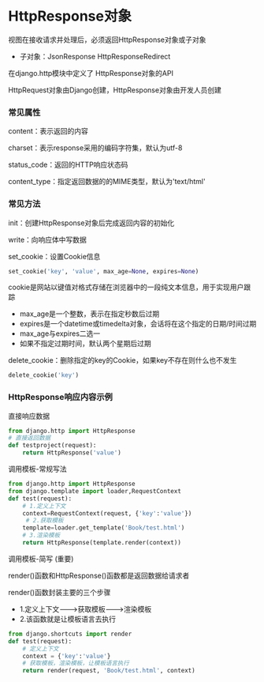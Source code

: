 # HttpResponse对象

视图在接收请求并处理后，必须返回HttpResponse对象或子对象
- 子对象：JsonResponse    HttpResponseRedirect

在django.http模块中定义了
HttpResponse对象的API

HttpRequest对象由Django创建，HttpResponse对象由开发人员创建

### 常见属性
content：表示返回的内容

charset：表示response采用的编码字符集，默认为utf-8

status_code：返回的HTTP响应状态码

content_type：指定返回数据的的MIME类型，默认为'text/html'

### 常见方法
init：创建HttpResponse对象后完成返回内容的初始化

write：向响应体中写数据

set_cookie：设置Cookie信息
``` python
set_cookie('key', 'value', max_age=None, expires=None)
```
cookie是网站以键值对格式存储在浏览器中的一段纯文本信息，用于实现用户跟踪
- max_age是一个整数，表示在指定秒数后过期
- expires是一个datetime或timedelta对象，会话将在这个指定的日期/时间过期
- max_age与expires二选一
- 如果不指定过期时间，默认两个星期后过期

delete_cookie：删除指定的key的Cookie，如果key不存在则什么也不发生
``` python
delete_cookie('key')
```

### HttpResponse响应内容示例
直接响应数据
``` python
from django.http import HttpResponse
# 直接返回数据
def testproject(request):
    return HttpResponse('value')
```
调用模板-常规写法
``` python
from django.http import HttpResponse
from django.template import loader,RequestContext
def test(request):
    # 1.定义上下文
    context=RequestContext(request, {'key':'value'})
     # 2.获取模板
    template=loader.get_template('Book/test.html')
    # 3.渲染模板
    return HttpResponse(template.render(context))
```
调用模板-简写 (重要)

render()函数和HttpResponse()函数都是返回数据给请求者

render()函数封装主要的三个步骤
- 1.定义上下文--->获取模板--->渲染模板
- 2.该函数就是让模板语言去执行
``` python
from django.shortcuts import render
def test(request):
    # 定义上下文
    context = {'key':'value'}
    # 获取模板，渲染模板，让模板语言执行
    return render(request, 'Book/test.html', context)
```